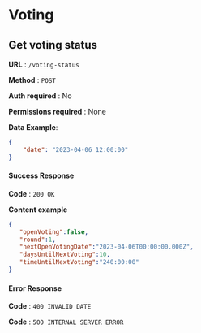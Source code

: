 # Voting

## Get voting status

**URL** : `/voting-status`

**Method** : `POST`

**Auth required** : No

**Permissions required** : None

**Data Example**:
```json
{
    "date": "2023-04-06 12:00:00"
}
```

#### Success Response

**Code** : `200 OK`

**Content example**

```json
{
   "openVoting":false,
   "round":1,
   "nextOpenVotingDate":"2023-04-06T00:00:00.000Z",
   "daysUntilNextVoting":10,
   "timeUntilNextVoting":"240:00:00"
}
```

#### Error Response

**Code** : `400 INVALID DATE`

**Code** : `500 INTERNAL SERVER ERROR`
